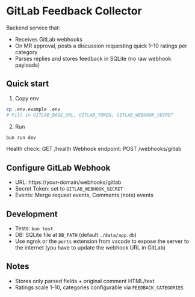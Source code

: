 # GitLab Feedback Collector

Backend service that:

- Receives GitLab webhooks
- On MR approval, posts a discussion requesting quick 1–10 ratings per category
- Parses replies and stores feedback in SQLite (no raw webhook payloads)

## Quick start

1. Copy env

```bash
cp .env.example .env
# Fill in GITLAB_BASE_URL, GITLAB_TOKEN, GITLAB_WEBHOOK_SECRET
```

2. Run

```bash
bun run dev
```

Health check: GET /health
Webhook endpoint: POST /webhooks/gitlab

## Configure GitLab Webhook

- URL: https://your-domain/webhooks/gitlab
- Secret Token: set to `GITLAB_WEBHOOK_SECRET`
- Events: Merge request events, Comments (note) events

## Development

- Tests: `bun test`
- DB: SQLite file at `DB_PATH` (default `./data/app.db`)
- Use ngrok or the `ports` extension from vscode to expose the server to the internet (you have to update the webhook URL in GitLab)

## Notes

- Stores only parsed fields + original comment HTML/text
- Ratings scale 1–10, categories configurable via `FEEDBACK_CATEGORIES` 